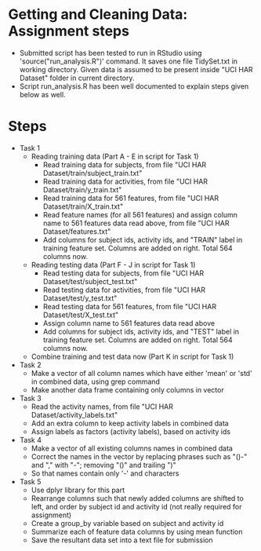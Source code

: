 # Getting and Cleaning Data: Assignment steps
- Submitted script has been tested to run in RStudio using 'source("run_analysis.R")' command. It saves one file TidySet.txt in working directory. Given data is assumed to be present inside "UCI HAR Dataset" folder in current directory.
- Script run_analysis.R has been well documented to explain steps given below as well.

# Steps
- Task 1
  - Reading training data (Part A - E in script for Task 1)
    - Read training data for subjects, from file "UCI HAR Dataset/train/subject_train.txt"
    - Read training data for activities, from file "UCI HAR Dataset/train/y_train.txt"
    - Read training data for 561 features, from file "UCI HAR Dataset/train/X_train.txt"
    - Read feature names (for all 561 features) and assign column name to 561 features data read above, from file "UCI HAR Dataset/features.txt"
    - Add columns for subject ids, activity ids, and "TRAIN" label in training feature set. Columns are added on right. Total 564 columns now.
  - Reading testing data (Part F - J in script for Task 1)
    - Read testing data for subjects, from file "UCI HAR Dataset/test/subject_test.txt"
    - Read testing data for activities, from file "UCI HAR Dataset/test/y_test.txt"
    - Read testing data for 561 features, from file "UCI HAR Dataset/test/X_test.txt"
    - Assign column name to 561 features data read above
    - Add columns for subject ids, activity ids, and "TEST" label in training feature set. Columns are added on right. Total 564 columns now.  
  - Combine training and test data now (Part K in script for Task 1)
- Task 2
  - Make a vector of all column names which have either 'mean' or 'std' in combined data, using grep command
  - Make another data frame containing only columns in vector
- Task 3
  - Read the activity names, from file "UCI HAR Dataset/activity_labels.txt"
  - Add an extra column to keep activity labels in combined data
  - Assign labels as factors (activity labels), based on activity ids
- Task 4
  - Make a vector of all existing columns names in combined data
  - Correct the names in the vector by replacing phrases such as "()-" and "," with "-"; removing "()" and trailing ")"
  - So that names contain only '-' and characters
- Task 5
  - Use dplyr library for this part
  - Rearrange columns such that newly added columns are shifted to left, and order by subject id and activity id (not really required for assignment)
  - Create a group_by variable based on subject and activity id
  - Summarize each of feature data columns by using mean function
  - Save the resultant data set into a text file for submission
